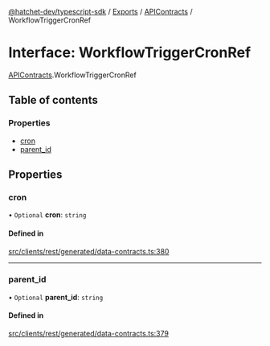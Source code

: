 [@hatchet-dev/typescript-sdk](../README.md) / [Exports](../modules.md) / [APIContracts](../modules/APIContracts.md) / WorkflowTriggerCronRef

# Interface: WorkflowTriggerCronRef

[APIContracts](../modules/APIContracts.md).WorkflowTriggerCronRef

## Table of contents

### Properties

- [cron](APIContracts.WorkflowTriggerCronRef.md#cron)
- [parent\_id](APIContracts.WorkflowTriggerCronRef.md#parent_id)

## Properties

### cron

• `Optional` **cron**: `string`

#### Defined in

[src/clients/rest/generated/data-contracts.ts:380](https://github.com/hatchet-dev/hatchet/blob/af21f67/typescript-sdk/src/clients/rest/generated/data-contracts.ts#L380)

___

### parent\_id

• `Optional` **parent\_id**: `string`

#### Defined in

[src/clients/rest/generated/data-contracts.ts:379](https://github.com/hatchet-dev/hatchet/blob/af21f67/typescript-sdk/src/clients/rest/generated/data-contracts.ts#L379)
